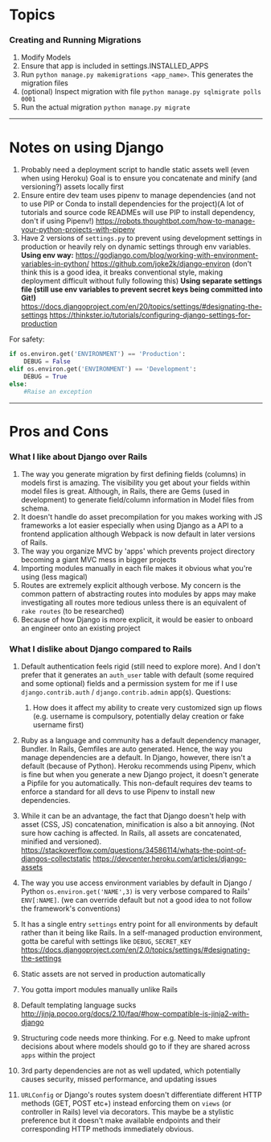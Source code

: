 # Topics
### Creating and Running Migrations
1. Modify Models
2. Ensure that app is included in settings.INSTALLED_APPS
3. Run `python manage.py makemigrations <app_name>`. This generates the migration files
4. (optional) Inspect migration with file `python manage.py sqlmigrate polls 0001`
5. Run the actual migration `python manage.py migrate`

---
# Notes on using Django
1. Probably need a deployment script to handle static assets well (even when using Heroku) Goal is to ensure you concatenate and minify (and versioning?) assets locally first
2. Ensure entire dev team uses pipenv to manage dependencies (and not to use PIP or Conda to install dependencies for the project)(A lot of tutorials and source code READMEs will use PIP to install dependency, don't if using Pipenv!)
https://robots.thoughtbot.com/how-to-manage-your-python-projects-with-pipenv
3. Have 2 versions of `settings.py` to prevent using development settings in production or heavily rely on dynamic settings through env variables. 
**Using env way:**
https://godjango.com/blog/working-with-environment-variables-in-python/
https://github.com/joke2k/django-environ (don't think this is a good idea, it breaks conventional style, making deployment difficult without fully following this)
**Using separate settings file (still use env variables to prevent secret keys being committed into Git!)**
https://docs.djangoproject.com/en/20/topics/settings/#designating-the-settings
https://thinkster.io/tutorials/configuring-django-settings-for-production

For safety:
```python
if os.environ.get('ENVIRONMENT') == 'Production':
    DEBUG = False
elif os.environ.get('ENVIRONMENT') == 'Development':
    DEBUG = True
else:
    #Raise an exception
```

---
# Pros and Cons
### What I like about Django over Rails
1. The way you generate migration by first defining fields (columns) in models first is amazing. The visibility you get about your fields within model files is great. Although, in Rails, there are Gems (used in development) to generate field/column information in Model files from schema.
2. It doesn't handle do asset precompilation for you makes working with JS frameworks a lot easier especially when using Django as a API to a frontend application although Webpack is now default in later versions of Rails.
3. The way you organize MVC by 'apps' which prevents project directory becoming a giant MVC mess in bigger projects
4. Importing modules manually in each file makes it obvious what you're using (less magical)
5. Routes are extremely explicit although verbose. My concern is the common pattern of abstracting routes into modules by apps may make investigating all routes more tedious unless there is an equivalent of `rake routes` (to be researched)
6. Because of how Django is more explicit, it would be easier to onboard an engineer onto an existing project

### What I dislike about Django compared to Rails
1. Default authentication feels rigid (still need to explore more). And I don't prefer that it generates an `auth_user` table with default (some required and some optional) fields and a permission system for me if I use `django.contrib.auth` / `django.contrib.admin` app(s).
Questions:
    1. How does it affect my ability to create very customized sign up flows (e.g. username is compulsory, potentially delay creation or fake username first)
2. Ruby as a language and community has a default dependency manager, Bundler. In Rails, Gemfiles are auto generated. Hence, the way you manage dependencies are a default. In Django, however, there isn't a default (because of Python). Heroku recommends using Pipenv, which is fine but when you generate a new Django project, it doesn't generate a Pipfile for you automatically. This non-default requires dev teams to enforce a standard for all devs to use Pipenv to install new dependencies.
3. While it can be an advantage, the fact that Django doesn't help with asset (CSS, JS) concatenation, minification is also a bit annoying. (Not sure how caching is affected. In Rails, all assets are concatenated, minified and versioned). https://stackoverflow.com/questions/34586114/whats-the-point-of-djangos-collectstatic
https://devcenter.heroku.com/articles/django-assets

4. The way you use access environment variables by default in Django / Python `os.environ.get('NAME',3)` is very verbose compared to Rails' `ENV[:NAME]`. (we can override default but not a good idea to not follow the framework's conventions)
5. It has a single entry `settings` entry point for all environments by default rather than it being like Rails. In a self-managed production environment, gotta be careful with settings like `DEBUG`, `SECRET_KEY`
https://docs.djangoproject.com/en/2.0/topics/settings/#designating-the-settings
6. Static assets are not served in production automatically
7. You gotta import modules manually unlike Rails
8. Default templating language sucks
http://jinja.pocoo.org/docs/2.10/faq/#how-compatible-is-jinja2-with-django
9. Structuring code needs more thinking. For e.g. Need to make upfront decisions about where models should go to if they are shared across `apps` within the project
10. 3rd party dependencies are not as well updated, which potentially causes security, missed performance, and updating issues
11. `URLConfig` or Django's routes system doesn't differentiate different HTTP methods (GET, POST etc+) instead enforcing them on `views` (or controller in Rails) level via decorators. This maybe be a stylistic preference but it doesn't make available endpoints and their corresponding HTTP methods immediately obvious.